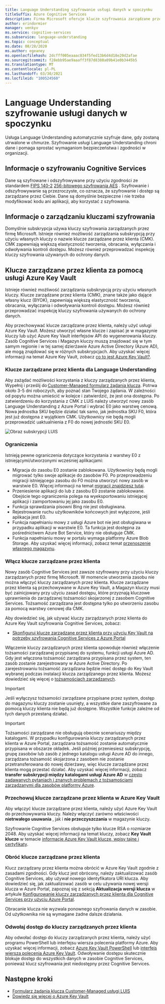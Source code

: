 ```yaml
---
title: Language Understanding szyfrowanie usługi danych w spoczynku
titleSuffix: Azure Cognitive Services
description: Firma Microsoft oferuje klucze szyfrowania zarządzane przez firmę Microsoft, a także umożliwia zarządzanie subskrypcjami Cognitive Services przy użyciu własnych kluczy nazywanych kluczami zarządzanymi przez klienta (CMK). W tym artykule opisano szyfrowanie danych przechowywane dla Language Understanding (LUIS) oraz sposób włączania CMK i zarządzania nim.
author: erindormier
manager: venkyv
ms.service: cognitive-services
ms.subservice: language-understanding
ms.topic: conceptual
ms.date: 08/28/2020
ms.author: egeaney
ms.openlocfilehash: 2dcfff005eaaac034f5fed13b6d4d18e20d2afae
ms.sourcegitcommit: f28ebb95ae9aaaff3f87d8388a09b41e0b3445b5
ms.translationtype: MT
ms.contentlocale: pl-PL
ms.lasthandoff: 03/30/2021
ms.locfileid: "100524560"
---
```

# <a name="language-understanding-service-encryption-of-data-at-rest"></a>Language Understanding szyfrowanie usługi danych w spoczynku

Usługa Language Understanding automatycznie szyfruje dane, gdy zostaną utrwalone w chmurze. Szyfrowanie usługi Language Understanding chroni dane i pomaga sprostać wymaganiom bezpieczeństwa i zgodności w organizacji.

## <a name="about-cognitive-services-encryption"></a>Informacje o szyfrowaniu Cognitive Services

Dane są szyfrowane i odszyfrowywane przy użyciu zgodności ze standardem [FIPS 140-2](https://en.wikipedia.org/wiki/FIPS_140-2) [256-bitowego szyfrowania AES](https://en.wikipedia.org/wiki/Advanced_Encryption_Standard) . Szyfrowanie i odszyfrowywanie są przezroczyste, co oznacza, że szyfrowanie i dostęp są zarządzane przez Ciebie. Dane są domyślnie bezpieczne i nie trzeba modyfikować kodu ani aplikacji, aby korzystać z szyfrowania.

## <a name="about-encryption-key-management"></a>Informacje o zarządzaniu kluczami szyfrowania

Domyślnie subskrypcja używa kluczy szyfrowania zarządzanych przez firmę Microsoft. Istnieje również możliwość zarządzania subskrypcją przy użyciu własnych kluczy o nazwie klucze zarządzane przez klienta (CMK). CMK zapewniają większą elastyczność tworzenia, obracania, wyłączania i odwoływania kontroli dostępu. Możesz również przeprowadzać inspekcję kluczy szyfrowania używanych do ochrony danych.

## <a name="customer-managed-keys-with-azure-key-vault"></a>Klucze zarządzane przez klienta za pomocą usługi Azure Key Vault

Istnieje również możliwość zarządzania subskrypcją przy użyciu własnych kluczy. Klucze zarządzane przez klienta (CMK), znane także jako dające własny klucz (BYOK), zapewniają większą elastyczność tworzenia, obracania, wyłączania i odwoływania kontroli dostępu. Możesz również przeprowadzać inspekcję kluczy szyfrowania używanych do ochrony danych.

Aby przechowywać klucze zarządzane przez klienta, należy użyć usługi Azure Key Vault. Możesz utworzyć własne klucze i zapisać je w magazynie kluczy lub użyć Azure Key Vault interfejsów API do wygenerowania kluczy. Zasób Cognitive Services i Magazyn kluczy muszą znajdować się w tym samym regionie i w tej samej dzierżawie Azure Active Directory (Azure AD), ale mogą znajdować się w różnych subskrypcjach. Aby uzyskać więcej informacji na temat Azure Key Vault, zobacz [co to jest Azure Key Vault?](../../key-vault/general/overview.md).

### <a name="customer-managed-keys-for-language-understanding"></a>Klucze zarządzane przez klienta dla Language Understanding

Aby zażądać możliwości korzystania z kluczy zarządzanych przez klienta, Wypełnij i prześlij do [Customer-Managed formularz żądania klucza](https://aka.ms/cogsvc-cmk). Potrwa około 3-5 dni roboczych, aby poznać stan Twojego żądania. W zależności od popytu można umieścić w kolejce i zatwierdzić, że jest ona dostępna. Po zatwierdzeniu do korzystania z CMK z LUIS należy utworzyć nowy zasób Language Understanding z Azure Portal i wybrać E0 jako warstwę cenową. Nowa jednostka SKU będzie działać tak samo, jak jednostka SKU F0, która jest już dostępna z wyjątkiem CMK. Użytkownicy nie będą mogli przeprowadzić uaktualnienia z F0 do nowej jednostki SKU E0.

![Obraz subskrypcji LUIS](../media/cognitive-services-encryption/luis-subscription.png)

### <a name="limitations"></a>Ograniczenia

Istnieją pewne ograniczenia dotyczące korzystania z warstwy E0 z istniejącymi/utworzonymi wcześniej aplikacjami:

* Migracja do zasobu E0 zostanie zablokowana. Użytkownicy będą mogli migrować tylko swoje aplikacje do zasobów F0. Po przeprowadzeniu migracji istniejącego zasobu do F0 można utworzyć nowy zasób w warstwie E0. Więcej informacji na temat [migracji znajdziesz tutaj](./luis-migration-authoring.md).  
* Przeniesienie aplikacji do lub z zasobu E0 zostanie zablokowane. Obejście tego ograniczenia polega na wyeksportowaniu istniejącej aplikacji i zaimportowaniu jej jako zasobu E0.
* Funkcja sprawdzania pisowni Bing nie jest obsługiwana.
* Rejestrowanie ruchu użytkowników końcowych jest wyłączone, jeśli aplikacja jest E0.
* Funkcja napełnianiu mowy z usługi Azure bot nie jest obsługiwana w przypadku aplikacji w warstwie E0. Ta funkcja jest dostępna za pośrednictwem Azure Bot Service, który nie obsługuje CMK.
* Funkcja napełnianiu mowy w portalu wymaga platformy Azure Blob Storage. Aby uzyskać więcej informacji, zobacz temat [przenoszenie własnego magazynu](../Speech-Service/speech-encryption-of-data-at-rest.md#bring-your-own-storage-byos-for-customization-and-logging).

### <a name="enable-customer-managed-keys"></a>Włącz klucze zarządzane przez klienta

Nowy zasób Cognitive Services jest zawsze szyfrowany przy użyciu kluczy zarządzanych przez firmę Microsoft. W momencie utworzenia zasobu nie można włączyć kluczy zarządzanych przez klienta. Klucze zarządzane przez klienta są przechowywane w Azure Key Vault, a Magazyn kluczy musi być zainicjowany przy użyciu zasad dostępu, które przyznają kluczowe uprawnienia do zarządzanej tożsamości skojarzonej z zasobem Cognitive Services. Tożsamość zarządzana jest dostępna tylko po utworzeniu zasobu za pomocą warstwy cenowej dla CMK.

Aby dowiedzieć się, jak używać kluczy zarządzanych przez klienta do Azure Key Vault szyfrowania Cognitive Services, zobacz:

- [Skonfiguruj klucze zarządzane przez klienta przy użyciu Key Vault na potrzeby szyfrowania Cognitive Services z Azure Portal](../Encryption/cognitive-services-encryption-keys-portal.md)

Włączenie kluczy zarządzanych przez klienta spowoduje również włączenie tożsamości zarządzanej przypisanej do systemu, funkcji usługi Azure AD. Gdy jest włączona tożsamość zarządzana przypisana przez system, ten zasób zostanie zarejestrowany w Azure Active Directory. Po zarejestrowaniu tożsamość zarządzana będzie mieć dostęp do Key Vault wybranej podczas instalacji klucza zarządzanego przez klienta. Możesz dowiedzieć się więcej o [tożsamościach zarządzanych](../../active-directory/managed-identities-azure-resources/overview.md).

> [!IMPORTANT]
> Jeśli wyłączysz tożsamości zarządzane przypisane przez system, dostęp do magazynu kluczy zostanie usunięty, a wszystkie dane zaszyfrowane za pomocą kluczy klienta nie będą już dostępne. Wszystkie funkcje zależne od tych danych przestaną działać.

> [!IMPORTANT]
> Tożsamości zarządzane nie obsługują obecnie scenariuszy między katalogami. W przypadku konfigurowania kluczy zarządzanych przez klienta w Azure Portal, zarządzana tożsamość zostanie automatycznie przypisana w obszarze okładek. Jeśli później przeniesiesz subskrypcję, grupę zasobów lub zasób z jednego katalogu usługi Azure AD do innego, zarządzana tożsamość skojarzona z zasobem nie zostanie przetransferowana do nowej dzierżawy, więc klucze zarządzane przez klienta mogą przestać działać. Aby uzyskać więcej informacji, zobacz **transfer subskrypcji między katalogami usługi Azure AD** w [często zadawanych pytaniach i znanych problemach z tożsamościami zarządzanymi dla zasobów platformy Azure](../../active-directory/managed-identities-azure-resources/known-issues.md#transferring-a-subscription-between-azure-ad-directories).  

### <a name="store-customer-managed-keys-in-azure-key-vault"></a>Przechowuj klucze zarządzane przez klienta w Azure Key Vault

Aby włączyć klucze zarządzane przez klienta, należy użyć Azure Key Vault do przechowywania kluczy. Należy włączyć zarówno właściwości **nietrwałego usuwania** , jak i **nie przeczyszczania** w magazynie kluczy.

Szyfrowanie Cognitive Services obsługuje tylko klucze RSA o rozmiarze 2048. Aby uzyskać więcej informacji na temat kluczy, zobacz **Key Vault klucze** w temacie [informacje Azure Key Vault klucze, wpisy tajne i certyfikaty](../../key-vault/general/about-keys-secrets-certificates.md).

### <a name="rotate-customer-managed-keys"></a>Obróć klucze zarządzane przez klienta

Klucz zarządzany przez klienta można obrócić w Azure Key Vault zgodnie z zasadami zgodności. Gdy klucz jest obrócony, należy zaktualizować zasób Cognitive Services, aby używał nowego identyfikatora URI klucza. Aby dowiedzieć się, jak zaktualizować zasób w celu używania nowej wersji klucza w Azure Portal, zapoznaj się z sekcją **Aktualizacja wersji klucza** w artykule [Konfigurowanie kluczy zarządzanych przez klienta dla Cognitive Services przy użyciu Azure Portal](../Encryption/cognitive-services-encryption-keys-portal.md).

Obracanie klucza nie wyzwala ponownego szyfrowania danych w zasobie. Od użytkownika nie są wymagane żadne dalsze działania.

### <a name="revoke-access-to-customer-managed-keys"></a>Odwołaj dostęp do kluczy zarządzanych przez klienta

Aby odwołać dostęp do kluczy zarządzanych przez klienta, należy użyć programu PowerShell lub interfejsu wiersza polecenia platformy Azure. Aby uzyskać więcej informacji, zobacz [Azure Key Vault PowerShell](/powershell/module/az.keyvault//) lub [interfejs wiersza polecenia Azure Key Vault](/cli/azure/keyvault). Odwoływanie dostępu skutecznie blokuje dostęp do wszystkich danych w zasobie Cognitive Services, ponieważ klucz szyfrowania jest niedostępny przez Cognitive Services.

## <a name="next-steps"></a>Następne kroki

* [Formularz żądania klucza Customer-Managed usługi LUIS](https://aka.ms/cogsvc-cmk)
* [Dowiedz się więcej o Azure Key Vault](../../key-vault/general/overview.md)
